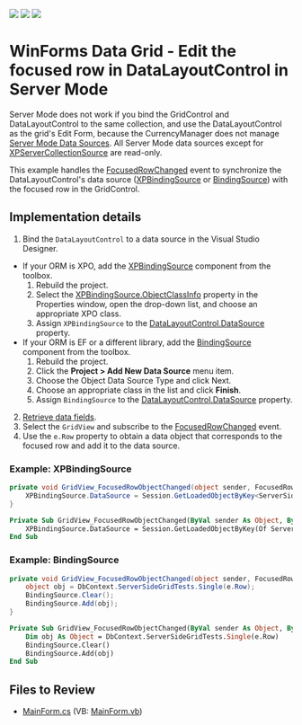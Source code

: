 <!-- default badges list -->
![](https://img.shields.io/endpoint?url=https://codecentral.devexpress.com/api/v1/VersionRange/245001167/19.1.3%2B)
[![](https://img.shields.io/badge/Open_in_DevExpress_Support_Center-FF7200?style=flat-square&logo=DevExpress&logoColor=white)](https://supportcenter.devexpress.com/ticket/details/T868102)
[![](https://img.shields.io/badge/📖_How_to_use_DevExpress_Examples-e9f6fc?style=flat-square)](https://docs.devexpress.com/GeneralInformation/403183)
<!-- default badges end -->

# WinForms Data Grid - Edit the focused row in DataLayoutControl in Server Mode

Server Mode does not work if you bind the GridControl and DataLayoutControl to the same collection, and use the DataLayoutControl as the grid's Edit Form, because the CurrencyManager does not manage [Server Mode Data Sources](https://docs.devexpress.com/WindowsForms/8398/Controls-and-Libraries/Data-Grid/Data-Binding/Large-Data-Sources-Server-and-Instant-Feedback-Modes#server-mode-data-sources). All Server Mode data sources except for [XPServerCollectionSource](https://docs.devexpress.com/XPO/DevExpress.Xpo.XPServerCollectionSource) are read-only.

This example handles the [FocusedRowChanged](https://docs.devexpress.com/WindowsForms/DevExpress.XtraGrid.Views.Base.ColumnView.FocusedRowObjectChanged) event to synchronize the DataLayoutControl's data source ([XPBindingSource](https://docs.devexpress.com/XPO/DevExpress.Xpo.XPBindingSource) or [BindingSource](https://docs.microsoft.com/en-us/dotnet/api/system.windows.forms.bindingsource)) with the focused row in the GridControl.

## Implementation details

1. Bind the `DataLayoutControl` to a data source in the Visual Studio Designer.
  - If your ORM is XPO, add the [XPBindingSource](https://docs.devexpress.com/XPO/DevExpress.Xpo.XPBindingSource) component from the toolbox.
    1. Rebuild the project.
    2. Select the [XPBindingSource.ObjectClassInfo](https://docs.devexpress.com/XPO/DevExpress.Xpo.XPBindingSource.ObjectClassInfo) property in the Properties window, open the drop-down list, and choose an appropriate XPO class.
    3. Assign `XPBindingSource` to the [DataLayoutControl.DataSource](https://docs.devexpress.com/WindowsForms/DevExpress.XtraDataLayout.DataLayoutControl.DataSource) property.
  - If your ORM is EF or a different library, add the [BindingSource](https://docs.microsoft.com/en-us/dotnet/api/system.windows.forms.bindingsource) component from the toolbox.
    1. Rebuild the project.
    2. Click the **Project > Add New Data Source** menu item.
    3. Choose the Object Data Source Type and click Next.
    4. Choose an appropriate class in the list and click **Finish**.
    5. Assign `BindingSource` to the [DataLayoutControl.DataSource](https://docs.devexpress.com/WindowsForms/DevExpress.XtraDataLayout.DataLayoutControl.DataSource) property.
2. [Retrieve data fields](https://docs.devexpress.com/WindowsForms/4921/controls-and-libraries/form-layout-managers/layout-and-data-layout-controls/data-layout-control#step-2-retrieve-fields).
3. Select the `GridView` and subscribe to the [FocusedRowChanged](https://docs.devexpress.com/WindowsForms/DevExpress.XtraGrid.Views.Base.ColumnView.FocusedRowObjectChanged) event.
4. Use the `e.Row` property to obtain a data object that corresponds to the focused row and add it to the data source.

### Example: XPBindingSource

```cs
private void GridView_FocusedRowObjectChanged(object sender, FocusedRowObjectChangedEventArgs e) {
    XPBindingSource.DataSource = Session.GetLoadedObjectByKey<ServerSideGridTest>(e.Row);
}
```

```vb
Private Sub GridView_FocusedRowObjectChanged(ByVal sender As Object, ByVal e As FocusedRowObjectChangedEventArgs)
    XPBindingSource.DataSource = Session.GetLoadedObjectByKey(Of ServerSideGridTest)(e.Row)
End Sub
```

### Example: BindingSource

```cs
private void GridView_FocusedRowObjectChanged(object sender, FocusedRowObjectChangedEventArgs e) {
    object obj = DbContext.ServerSideGridTests.Single(e.Row);
    BindingSource.Clear();
    BindingSource.Add(obj);
}
```

```vb
Private Sub GridView_FocusedRowObjectChanged(ByVal sender As Object, ByVal e As FocusedRowObjectChangedEventArgs)
	Dim obj As Object = DbContext.ServerSideGridTests.Single(e.Row)
	BindingSource.Clear()
	BindingSource.Add(obj)
End Sub
```


## Files to Review

* [MainForm.cs](./CS/BindingListForServerMode/MainForm.cs) (VB: [MainForm.vb](./VB/BindingListForServerMode/MainForm.vb))
